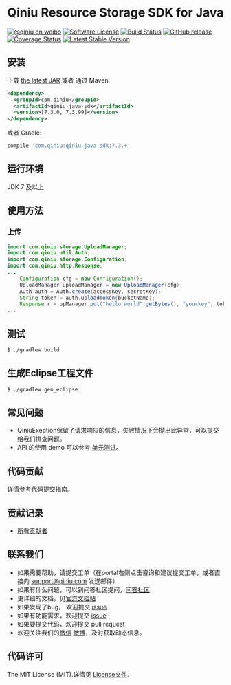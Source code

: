 # Qiniu Resource Storage SDK for Java
[![@qiniu on weibo](http://img.shields.io/badge/weibo-%40qiniutek-blue.svg)](http://weibo.com/qiniutek)
[![Software License](https://img.shields.io/badge/license-MIT-brightgreen.svg)](LICENSE)
[![Build Status](https://travis-ci.org/qiniu/java-sdk.svg)](https://travis-ci.org/qiniu/java-sdk)
[![GitHub release](https://img.shields.io/github/v/tag/qiniu/java-sdk.svg?label=release)](https://github.com/qiniu/java-sdk/releases)
[![Coverage Status](https://codecov.io/gh/qiniu/java-sdk/branch/master/graph/badge.svg)](https://codecov.io/gh/qiniu/java-sdk)
[![Latest Stable Version](https://img.shields.io/maven-central/v/com.qiniu/qiniu-java-sdk.svg)](http://search.maven.org/#search%7Cga%7C1%7Cg%3A%22com.qiniu%22%20AND%20a%3A%22qiniu-java-sdk%22)
## 安装

下载 [the latest JAR][1] 或者 通过 Maven:
```xml
<dependency>
  <groupId>com.qiniu</groupId>
  <artifactId>qiniu-java-sdk</artifactId>
  <version>[7.3.0, 7.3.99]</version>
</dependency>
```
或者 Gradle:
```groovy
compile 'com.qiniu:qiniu-java-sdk:7.3.+'
```

## 运行环境

JDK 7 及以上

## 使用方法

### 上传
```Java
import com.qiniu.storage.UploadManager;
import com.qiniu.util.Auth;
import com.qiniu.storage.Configuration;
import com.qiniu.http.Response;
...
    Configuration cfg = new Configuration();
    UploadManager uploadManager = new UploadManager(cfg);
    Auth auth = Auth.create(accessKey, secretKey);
    String token = auth.uploadToken(bucketName);
    Response r = upManager.put("hello world".getBytes(), "yourkey", token);
...
```

## 测试

``` bash
$ ./gradlew build
```

## 生成Eclipse工程文件
``` bash
$ ./gradlew gen_eclipse
```

## 常见问题

- QiniuExeption保留了请求响应的信息，失败情况下会抛出此异常，可以提交给我们排查问题。
- API 的使用 demo 可以参考 [单元测试](https://github.com/qiniu/java-sdk/blob/master/src/test)。

## 代码贡献

详情参考[代码提交指南](https://github.com/qiniu/java-sdk/blob/master/CONTRIBUTING.md)。

## 贡献记录

- [所有贡献者](https://github.com/qiniu/java-sdk/contributors)

## 联系我们

- 如果需要帮助，请提交工单（在portal右侧点击咨询和建议提交工单，或者直接向 support@qiniu.com 发送邮件）
- 如果有什么问题，可以到问答社区提问，[问答社区](http://qiniu.segmentfault.com/)
- 更详细的文档，见[官方文档站](http://developer.qiniu.com/)
- 如果发现了bug， 欢迎提交 [issue](https://github.com/qiniu/java-sdk/issues)
- 如果有功能需求，欢迎提交 [issue](https://github.com/qiniu/java-sdk/issues)
- 如果要提交代码，欢迎提交 pull request
- 欢迎关注我们的[微信](http://www.qiniu.com/#weixin) [微博](http://weibo.com/qiniutek)，及时获取动态信息。

## 代码许可

The MIT License (MIT).详情见 [License文件](https://github.com/qiniu/java-sdk/blob/master/LICENSE).

[1]: https://search.maven.org/remote_content?g=com.qiniu&a=qiniu-java-sdk&v=LATEST
[2]: https://github.com/Nextpeer/okhttp
[3]: https://raw.githubusercontent.com/qiniu/java-sdk/master/libs/okhttp-2.3.0-SNAPSHOT.jar
[4]: https://raw.githubusercontent.com/qiniu/java-sdk/master/libs/okio-1.3.0-SNAPSHOT.jar
